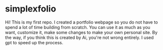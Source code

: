 # simplexfolio
Hi! This is my first repo. I created a portfolio webpage so you do not have to spend a lot of time building from scratch. You can use it as much as you want, customize it, make some changes to make your own personal site. By the way, if you think this is created by Ai, you're not wrong entirely. I used gpt to speed up the process.
